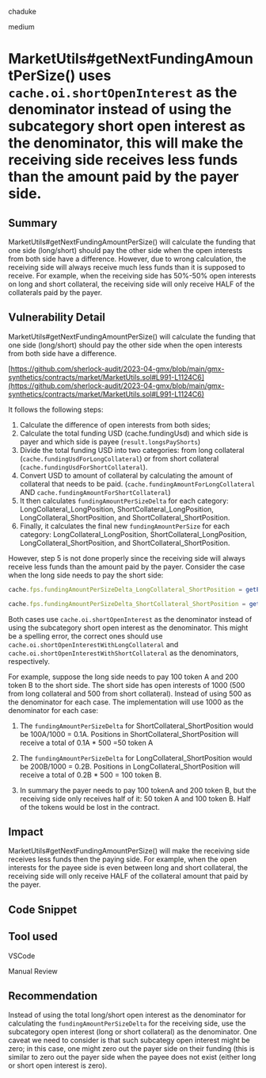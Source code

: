 chaduke

medium

# MarketUtils#getNextFundingAmountPerSize()  uses ``cache.oi.shortOpenInterest`` as the denominator instead of using the subcategory short open interest as the denominator, this  will make the receiving side receives less funds than the amount paid by the payer side.

## Summary
MarketUtils#getNextFundingAmountPerSize()  will calculate the funding that one side (long/short) should pay the other side when the open interests from both side have a difference. However, due to wrong calculation, the receiving side will always receive much less funds than it is supposed to receive. For example, when the receiving side has 50%-50% open interests on long and short collateral, the receiving side will only receive HALF of the collaterals paid by the payer. 

## Vulnerability Detail
MarketUtils#getNextFundingAmountPerSize()  will calculate the funding that one side (long/short) should pay the other side when the open interests from both side have a difference.

[https://github.com/sherlock-audit/2023-04-gmx/blob/main/gmx-synthetics/contracts/market/MarketUtils.sol#L991-L1124C6](https://github.com/sherlock-audit/2023-04-gmx/blob/main/gmx-synthetics/contracts/market/MarketUtils.sol#L991-L1124C6)

It follows the following steps:

1. Calculate the difference of open interests from both sides;
2. Calculate the total funding USD (cache.fundingUsd) and which side is payer and which side is payee (``result.longsPayShorts``)
3. Divide the total funding USD into two categories: from long collateral (``cache.fundingUsdForLongCollateral``) or from short collateral (``cache.fundingUsdForShortCollateral``). 
4. Convert USD to amount of collateral by calculating the amount of collateral that needs to be paid. (``cache.fundingAmountForLongCollateral`` AND ``cache.fundingAmountForShortCollateral``)
5. It then calculates ``fundingAmountPerSizeDelta`` for each category: LongCollateral_LongPosition, ShortCollateral_LongPosition, LongCollateral_ShortPosition, and ShortCollateral_ShortPosition.
6. Finally, it calculates the final new ``fundingAmountPerSize`` for each category: LongCollateral_LongPosition, ShortCollateral_LongPosition, LongCollateral_ShortPosition, and ShortCollateral_ShortPosition.

However, step 5 is not done properly since the receiving side will always receive less funds than the amount paid by the payer. Consider the case when the long side needs to pay the short side:

```javascript
cache.fps.fundingAmountPerSizeDelta_LongCollateral_ShortPosition = getFundingAmountPerSizeDelta(cache.fundingAmountForLongCollateral, cache.oi.shortOpenInterest, false);

cache.fps.fundingAmountPerSizeDelta_ShortCollateral_ShortPosition = getFundingAmountPerSizeDelta(cache.fundingAmountForShortCollateral, cache.oi.shortOpenInterest, false);
```
Both cases use ``cache.oi.shortOpenInterest`` as the denominator instead of using the subcategory short open interest as the denominator. This might be a spelling error, the correct ones should use ``cache.oi.shortOpenInterestWithLongCollateral`` and ``cache.oi.shortOpenInterestWithShortCollateral`` as the denominators, respectively.


For example, suppose the long side needs to pay 100 token A and 200 token B to the short side. The short side has open interests of 1000 (500 from long collateral and 500 from short collateral). Instead of using 500 as the denominator for each case. The implementation will use 1000 as the denominator for each case:

1. The ``fundingAmountPerSizeDelta`` for ShortCollateral_ShortPosition would be 100A/1000 = 0.1A.     Positions in ShortCollateral_ShortPosition will receive a total of 0.1A * 500 =50 token A

2. The ``fundingAmountPerSizeDelta`` for LongCollateral_ShortPosition would be 200B/1000 = 0.2B. Positions in LongCollateral_ShortPosition will receive a total of 0.2B * 500 = 100 token B. 

3. In summary the payer needs to pay 100 tokenA and 200 token B, but the receiving side only receives half of it: 50 token A and 100 token B. Half of the tokens would be lost in the contract. 


## Impact
MarketUtils#getNextFundingAmountPerSize() will make the receiving side receives less funds then the paying side. For example, when the open interests for the payee side is even between long and short collateral, the receiving side will only receive HALF of the collateral amount that paid by the payer. 

## Code Snippet

## Tool used
VSCode

Manual Review

## Recommendation
Instead of using the total long/short open interest as the denominator for calculating the ``fundingAmountPerSizeDelta``  for the receiving side, use the subcategory open interest (long or short collateral) as the denominator. One caveat we need to consider is that such subcategy open interest might be zero; in this case, one might zero out the payer side on their funding (this is similar to zero out the payer side when the payee does not exist (either long or short open interest is zero). 

